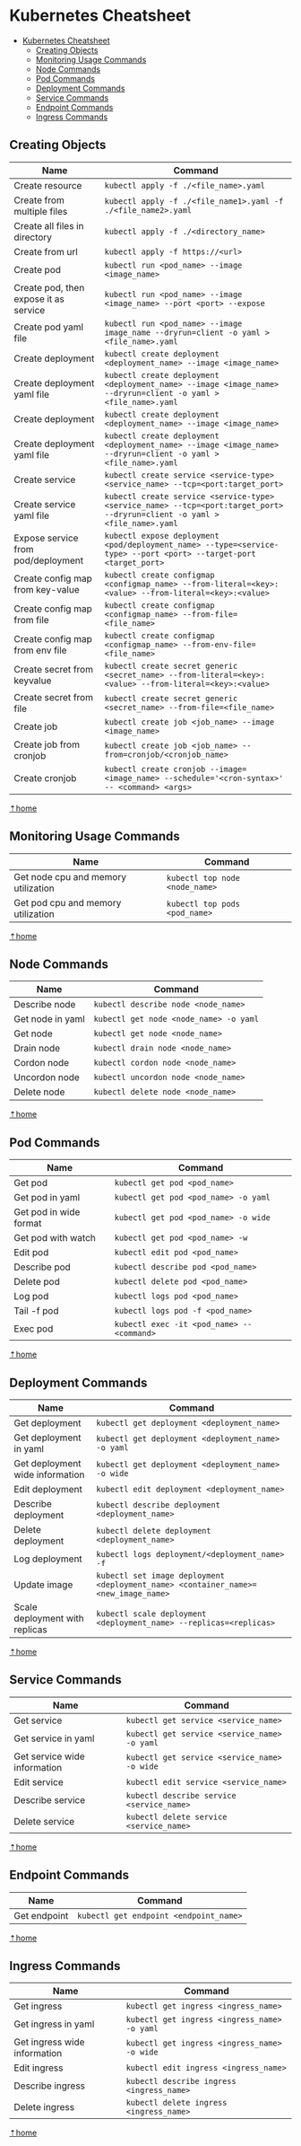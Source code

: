# Kubernetes Cheatsheet
- [Kubernetes Cheatsheet](#kubernetes-cheatsheet)
  - [Creating Objects](#creating-objects)
  - [Monitoring Usage Commands](#monitoring-usage-commands)
  - [Node Commands](#node-commands)
  - [Pod Commands](#pod-commands)
  - [Deployment Commands](#deployment-commands)
  - [Service Commands](#service-commands)
  - [Endpoint Commands](#endpoint-commands)
  - [Ingress Commands](#ingress-commands)



## Creating Objects

| Name | Command |
| --- | --- |
| Create resource | `kubectl apply -f ./<file_name>.yaml `| 
| Create from multiple files | `kubectl apply -f ./<file_name1>.yaml -f ./<file_name2>.yaml` |
| Create all files in directory | `kubectl apply -f ./<directory_name>` |
| Create from url | `kubectl apply -f https://<url>` |
| Create pod | `kubectl run <pod_name> --image <image_name>` |
| Create pod, then expose it as service | `kubectl run <pod_name> --image <image_name> --port <port> --expose` |
| Create pod yaml file | `kubectl run <pod_name> --image image_name --dryrun=client -o yaml > <file_name>.yaml` |
| Create deployment | `kubectl create deployment <deployment_name> --image <image_name>` |
| Create deployment yaml file | `kubectl create deployment <deployment_name> --image <image_name> --dryrun=client -o yaml > <file_name>.yaml` |
| Create deployment | `kubectl create deployment <deployment_name> --image <image_name>` |
| Create deployment yaml file | `kubectl create deployment <deployment_name> --image <image_name> --dryrun=client -o yaml > <file_name>.yaml` |
| Create service | `kubectl create service <service-type> <service_name> --tcp=<port:target_port>` |
| Create service yaml file | `kubectl create service <service-type> <service_name> --tcp=<port:target_port> --dryrun=client -o yaml > <file_name>.yaml` |
| Expose service from pod/deployment | `kubectl expose deployment <pod/deployment_name> --type=<service-type> --port <port> --target-port <target_port>` |
| Create config map from key-value | `kubectl create configmap <configmap_name> --from-literal=<key>:<value> --from-literal=<key>:<value>` |
| Create config map from file | `kubectl create configmap <configmap_name> --from-file=<file_name>` |
| Create config map from env file | `kubectl create configmap <configmap_name> --from-env-file=<file_name>` |
| Create secret from keyvalue | `kubectl create secret generic <secret_name> --from-literal=<key>:<value> --from-literal=<key>:<value>` |
| Create secret from file | `kubectl create secret generic <secret_name> --from-file=<file_name>` |
| Create job | `kubectl create job <job_name> --image <image_name>` |
| Create job from cronjob | `kubectl create job <job_name> --from=cronjob/<cronjob_name>` |
| Create cronjob | `kubectl create cronjob --image=<image_name> --schedule='<cron-syntax>' -- <command> <args>` |

[⇡home](#kubernetes-cheatsheet)
## Monitoring Usage Commands

| Name | Command |  
| --- | --- |
| Get node cpu and memory utilization | `kubectl top node <node_name>` |
| Get pod cpu and memory utilization | `kubectl top pods <pod_name>` |

[⇡home](#kubernetes-cheatsheet)
## Node Commands

| Name | Command |
| --- | --- |
| Describe node | `kubectl describe node <node_name>` |
| Get node in yaml | `kubectl get node <node_name> -o yaml` |
| Get node  | `kubectl get node <node_name>` |
| Drain node | `kubectl drain node <node_name>` |
| Cordon node | `kubectl cordon node <node_name>` |
| Uncordon node | `kubectl uncordon node <node_name>` |
| Delete node | `kubectl delete node <node_name>` |

[⇡home](#kubernetes-cheatsheet)
## Pod Commands

| Name | Command |
| --- | --- |
| Get pod | `kubectl get pod <pod_name>` |
| Get pod in yaml | `kubectl get pod <pod_name> -o yaml` |
| Get pod in wide format | `kubectl get pod <pod_name> -o wide` |
| Get pod with watch | `kubectl get pod <pod_name> -w` |
| Edit pod | `kubectl edit pod <pod_name>` |
| Describe pod | `kubectl describe pod <pod_name>` |
| Delete pod | `kubectl delete pod <pod_name>` |
| Log pod | `kubectl logs pod <pod_name>` |
| Tail -f pod | `kubectl logs pod -f <pod_name>` |
| Exec pod | `kubectl exec -it <pod_name> -- <command>` |

[⇡home](#kubernetes-cheatsheet)
## Deployment Commands

| Name | Command |
| --- | --- |
| Get deployment | `kubectl get deployment <deployment_name>` |
| Get deployment in yaml | `kubectl get deployment <deployment_name> -o yaml` |
| Get deployment wide information | `kubectl get deployment <deployment_name> -o wide` |
| Edit deployment | `kubectl edit deployment <deployment_name>` |
| Describe deployment | `kubectl describe deployment <deployment_name>` |
| Delete deployment | `kubectl delete deployment <deployment_name>` |
| Log deployment | `kubectl logs deployment/<deployment_name> -f` |
| Update image | `kubectl set image deployment <deployment_name> <container_name>=<new_image_name>` |
| Scale deployment with replicas | `kubectl scale deployment <deployment_name> --replicas=<replicas>` |

[⇡home](#kubernetes-cheatsheet)
## Service Commands

| Name | Command |
| --- | --- |
| Get service | `kubectl get service <service_name>` |
| Get service in yaml | `kubectl get service <service_name> -o yaml` |
| Get service wide information | `kubectl get service <service_name> -o wide` |
| Edit service | `kubectl edit service <service_name>` |
| Describe service | `kubectl describe service <service_name>` |
| Delete service | `kubectl delete service <service_name>` |

[⇡home](#kubernetes-cheatsheet)
## Endpoint Commands

| Name | Command |
| --- | --- |
| Get endpoint | `kubectl get endpoint <endpoint_name>` |

[⇡home](#kubernetes-cheatsheet)
## Ingress Commands

| Name | Command |
| --- | --- |
| Get ingress | `kubectl get ingress <ingress_name>` |
| Get ingress in yaml | `kubectl get ingress <ingress_name> -o yaml` |
| Get ingress wide information | `kubectl get ingress <ingress_name> -o wide` |
| Edit ingress | `kubectl edit ingress <ingress_name>` |
| Describe ingress | `kubectl describe ingress <ingress_name>` |
| Delete ingress | `kubectl delete ingress <ingress_name>` |

[⇡home](#kubernetes-cheatsheet)


